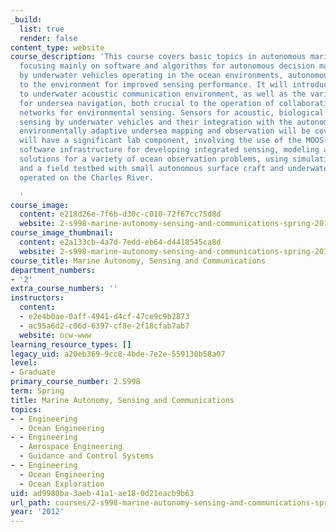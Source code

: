 ```yaml
---
_build:
  list: true
  render: false
content_type: website
course_description: 'This course covers basic topics in autonomous marine vehicles,
  focusing mainly on software and algorithms for autonomous decision making (autonomy)
  by underwater vehicles operating in the ocean environments, autonomously adapting
  to the environment for improved sensing performance. It will introduce students
  to underwater acoustic communication environment, as well as the various options
  for undersea navigation, both crucial to the operation of collaborative undersea
  networks for environmental sensing. Sensors for acoustic, biological and chemical
  sensing by underwater vehicles and their integration with the autonomy system for
  environmentally adaptive undersea mapping and observation will be covered. The subject
  will have a significant lab component, involving the use of the MOOS-IvP autonomy
  software infrastructure for developing integrated sensing, modeling and control
  solutions for a variety of ocean observation problems, using simulation environments
  and a field testbed with small autonomous surface craft and underwater vehicles
  operated on the Charles River.

  '
course_image:
  content: e218d26e-7f6b-d30c-c010-72f67cc75d8d
  website: 2-s998-marine-autonomy-sensing-and-communications-spring-2012
course_image_thumbnail:
  content: e2a133cb-4a7d-7edd-eb64-d4418545ca8d
  website: 2-s998-marine-autonomy-sensing-and-communications-spring-2012
course_title: Marine Autonomy, Sensing and Communications
department_numbers:
- '2'
extra_course_numbers: ''
instructors:
  content:
  - e2e4b0ae-0aff-4941-d4cf-47ce9c9b2873
  - ac95a6d2-c06d-6397-cf8e-2f18cfab7ab7
  website: ocw-www
learning_resource_types: []
legacy_uid: a20eb369-9cc8-4bde-7e2e-559130b58a07
level:
- Graduate
primary_course_number: 2.S998
term: Spring
title: Marine Autonomy, Sensing and Communications
topics:
- - Engineering
  - Ocean Engineering
- - Engineering
  - Aerospace Engineering
  - Guidance and Control Systems
- - Engineering
  - Ocean Engineering
  - Ocean Exploration
uid: ad9980ba-3aeb-41a1-ae18-0d21eacb9b63
url_path: courses/2-s998-marine-autonomy-sensing-and-communications-spring-2012
year: '2012'
---
```

